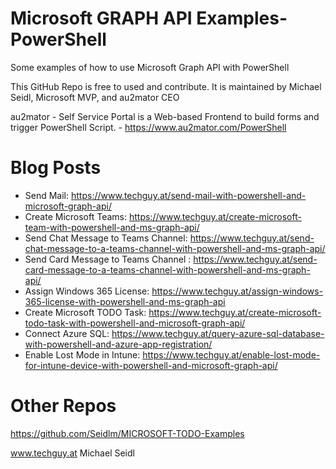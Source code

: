 # Microsoft GRAPH API Examples-PowerShell
Some examples of how to use Microsoft Graph API with PowerShell

This GitHub Repo is free to used and contribute.
It is maintained by Michael Seidl, Microsoft MVP, and au2mator CEO

au2mator - Self Service Portal is a Web-based Frontend to build forms and trigger PowerShell Script.  - https://www.au2mator.com/PowerShell

# Blog Posts
- Send Mail: https://www.techguy.at/send-mail-with-powershell-and-microsoft-graph-api/
- Create Microsoft Teams: https://www.techguy.at/create-microsoft-team-with-powershell-and-ms-graph-api/
- Send Chat Message to Teams Channel: https://www.techguy.at/send-chat-message-to-a-teams-channel-with-powershell-and-ms-graph-api/
- Send Card Message to Teams Channel : https://www.techguy.at/send-card-message-to-a-teams-channel-with-powershell-and-ms-graph-api/
- Assign Windows 365 License: https://www.techguy.at/assign-windows-365-license-with-powershell-and-ms-graph-api
- Create Microsoft TODO Task: https://www.techguy.at/create-microsoft-todo-task-with-powershell-and-microsoft-graph-api/
- Connect Azure SQL: https://www.techguy.at/query-azure-sql-database-with-powershell-and-azure-app-registration/
- Enable Lost Mode in Intune: https://www.techguy.at/enable-lost-mode-for-intune-device-with-powershell-and-microsoft-graph-api/



# Other Repos
https://github.com/Seidlm/MICROSOFT-TODO-Examples


www.techguy.at
Michael Seidl
